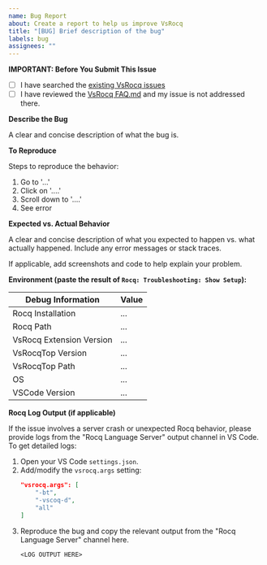 ```yaml
---
name: Bug Report
about: Create a report to help us improve VsRocq
title: "[BUG] Brief description of the bug"
labels: bug
assignees: ""
---
```


**IMPORTANT: Before You Submit This Issue**

- [ ] I have searched the [existing VsRocq issues](https://github.com/rocq-prover/vsrocq/issues)
- [ ] I have reviewed the [VsRocq FAQ.md](https://github.com/rocq-prover/vsrocq/blob/main/FAQ.md) and my issue is not addressed there.

**Describe the Bug**

A clear and concise description of what the bug is.

**To Reproduce**

Steps to reproduce the behavior:

1. Go to '...'
2. Click on '....'
3. Scroll down to '....'
4. See error

**Expected vs. Actual Behavior**

A clear and concise description of what you expected to happen vs.
what actually happened. Include any error messages or stack traces.

If applicable, add screenshots and code to help explain your problem.

**Environment (paste the result of `Rocq: Troubleshooting: Show Setup`):**

<!-- Replace the below with your actual environment details. -->

| Debug Information        | Value |
| ------------------------ | ----- |
| Rocq Installation        | ...   |
| Rocq Path                | ...   |
| VsRocq Extension Version | ...   |
| VsRocqTop Version        | ...   |
| VsRocqTop Path           | ...   |
| OS                       | ...   |
| VSCode Version           | ...   |

**Rocq Log Output (if applicable)**

If the issue involves a server crash or unexpected Rocq behavior, please provide logs from the "Rocq Language Server" output channel in VS Code.
To get detailed logs:

1. Open your VS Code `settings.json`.
2. Add/modify the `vsrocq.args` setting:
   ```json
   "vsrocq.args": [
       "-bt",
       "-vscoq-d",
       "all"
   ]
   ```
3. Reproduce the bug and copy the relevant output from the "Rocq Language Server" channel here.
   ```
   <LOG OUTPUT HERE>
   ```
